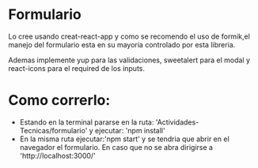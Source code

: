 # Formulario

Lo cree usando creat-react-app y como se recomendo el uso de formik,el manejo del formulario esta en su mayoria controlado por esta libreria.

Ademas implemente yup para las validaciones, sweetalert para el modal y react-icons para el required de los inputs.

# Como correrlo:

- Estando en la terminal pararse en la ruta: 'Actividades-Tecnicas/formulario' y ejecutar: 'npm install'
- En la misma ruta ejecutar:'npm start' y se tendria que abrir en el navegador el formulario. En caso que no se abra dirigirse a 'http://localhost:3000/'
